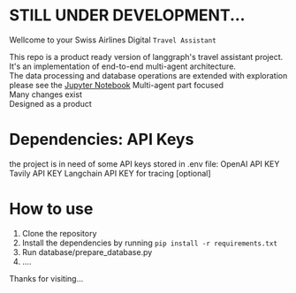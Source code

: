 # STILL UNDER DEVELOPMENT...

Wellcome to your Swiss Airlines Digital `Travel Assistant`

This repo is a product ready version of langgraph's travel assistant project.  
It's an implementation of end-to-end multi-agent architecture.  
The data processing and database operations are extended with exploration please see the [Jupyter Notebook](travel_asssistant.ipynb)
Multi-agent part focused  
Many changes exist  
Designed as a product

# Dependencies: API Keys

the project is in need of some API keys stored in .env file:
OpenAI API KEY
Tavily API KEY
Langchain API KEY for tracing [optional]

# How to use

1. Clone the repository
2. Install the dependencies by running `pip install -r requirements.txt`
3. Run database/prepare_database.py
4. ....

Thanks for visiting...

